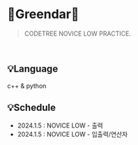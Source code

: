 # 🌳Greendar🌳
> CODETREE NOVICE LOW PRACTICE.
<div align="start">
</div>
<br>

## 💡Language
 c++ & python
## 💡Schedule
 * 2024.1.5 : NOVICE LOW - 출력
 * 2024.1.5 : NOVICE LOW - 입출력/연산자
